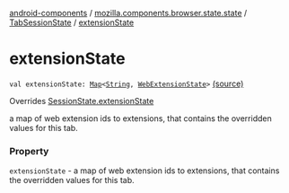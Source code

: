 [android-components](../../index.md) / [mozilla.components.browser.state.state](../index.md) / [TabSessionState](index.md) / [extensionState](./extension-state.md)

# extensionState

`val extensionState: `[`Map`](https://kotlinlang.org/api/latest/jvm/stdlib/kotlin.collections/-map/index.html)`<`[`String`](https://kotlinlang.org/api/latest/jvm/stdlib/kotlin/-string/index.html)`, `[`WebExtensionState`](../-web-extension-state/index.md)`>` [(source)](https://github.com/mozilla-mobile/android-components/blob/master/components/browser/state/src/main/java/mozilla/components/browser/state/state/TabSessionState.kt#L31)

Overrides [SessionState.extensionState](../-session-state/extension-state.md)

a map of web extension ids to extensions,
that contains the overridden values for this tab.

### Property

`extensionState` - a map of web extension ids to extensions,
that contains the overridden values for this tab.